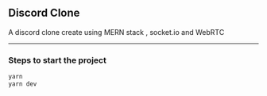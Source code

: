 ## Discord Clone 

A discord clone create using MERN stack , socket.io and WebRTC 



--- 

### Steps to start the project 

```bash
yarn 
yarn dev 

```